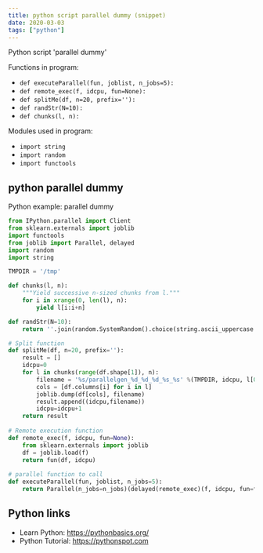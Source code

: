 ```yaml
---
title: python script parallel dummy (snippet)
date: 2020-03-03
tags: ["python"]
---
```

Python script 'parallel dummy'

Functions in program: 
* `def executeParallel(fun, joblist, n_jobs=5):`
* `def remote_exec(f, idcpu, fun=None):`
* `def splitMe(df, n=20, prefix=''):`
* `def randStr(N=10):`
* `def chunks(l, n):`

Modules used in program: 
* `import string`
* `import random`
* `import functools`

## python parallel dummy

Python example: parallel dummy

```python
from IPython.parallel import Client
from sklearn.externals import joblib
import functools
from joblib import Parallel, delayed
import random
import string

TMPDIR = '/tmp'

def chunks(l, n):
    """Yield successive n-sized chunks from l."""
    for i in xrange(0, len(l), n):
        yield l[i:i+n]

def randStr(N=10):
    return ''.join(random.SystemRandom().choice(string.ascii_uppercase + string.digits) for _ in range(N))

# Split function
def splitMe(df, n=20, prefix=''):
    result = []
    idcpu=0
    for l in chunks(range(df.shape[1]), n):
        filename = '%s/parallelgen_%d_%d_%d_%s_%s' %(TMPDIR, idcpu, l[0], l[-1], prefix, randStr())
        cols = [df.columns[i] for i in l]
        joblib.dump(df[cols], filename)
        result.append((idcpu,filename))
        idcpu=idcpu+1
    return result
 
# Remote execution function
def remote_exec(f, idcpu, fun=None):
    from sklearn.externals import joblib
    df = joblib.load(f)
    return fun(df, idcpu)
 
# parallel function to call
def executeParallel(fun, joblist, n_jobs=5):
    return Parallel(n_jobs=n_jobs)(delayed(remote_exec)(f, idcpu, fun=fun) for (idcpu, f) in joblist)


```

## Python links

- Learn Python: https://pythonbasics.org/
- Python Tutorial: https://pythonspot.com
